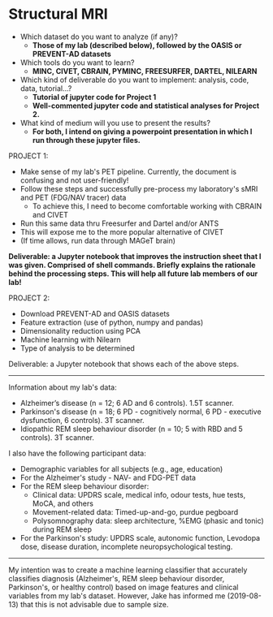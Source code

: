 # Structural MRI


- Which dataset do you want to analyze (if any)? 
  - **Those of my lab (described below), followed by the OASIS or PREVENT-AD datasets**
-	Which tools do you want to learn? 
    - **MINC, CIVET, CBRAIN, PYMINC, FREESURFER, DARTEL, NILEARN**
- Which kind of deliverable do you want to implement: analysis, code, data, tutorial...? 
  - **Tutorial of jupyter code for Project 1**
  - **Well-commented jupyter code and statistical analyses for Project 2.** 
- What kind of medium will you use to present the results? 
  - **For both, I intend on giving a powerpoint presentation in which I run through these jupyter files.**


PROJECT 1:  

- Make sense of my lab's PET pipeline. Currently, the document is confusing and not user-friendly! 
- Follow these steps and successfully pre-process my laboratory's sMRI and PET (FDG/NAV tracer) data
  - To achieve this, I need to become comfortable working with CBRAIN and CIVET
-	Run this same data thru Freesurfer and Dartel and/or ANTS
  - This will expose me to the more popular alternative of CIVET
- (If time allows, run data through MAGeT brain)

**Deliverable: a Jupyter notebook that improves the instruction sheet that I was given. Comprised of shell commands. Briefly explains the rationale behind the processing steps. This will help all future lab members of our lab!**

PROJECT 2: 

- Download PREVENT-AD and OASIS datasets
- Feature extraction (use of python, numpy and pandas) 
- Dimensionality reduction using PCA
- Machine learning with Nilearn 
- Type of analysis to be determined

Deliverable: a Jupyter notebook that shows each of the above steps. 


---------------------------

Information about my lab's data: 

- Alzheimer’s disease (n = 12; 6 AD and 6 controls). 1.5T scanner. 
- Parkinson's disease (n = 18; 6 PD - cognitively normal, 6 PD - executive dysfunction, 6 controls). 3T scanner. 
- Idiopathic REM sleep behaviour disorder (n = 10; 5 with RBD and 5 controls). 3T scanner. 
 
I also have the following participant data:

- Demographic variables for all subjects (e.g., age, education)
- For the Alzheimer's study - NAV- and FDG-PET data
- For the REM sleep behaviour disorder: 
    - Clinical data: UPDRS scale, medical info, odour tests, hue tests, MoCA, and others
    - Movement-related data: Timed-up-and-go, purdue pegboard
    - Polysomnography data: sleep architecture, %EMG (phasic and tonic) during REM sleep
- For the Parkinson's study: UPDRS scale, autonomic function, Levodopa dose, disease duration, incomplete neuropsychological testing. 

-------------

My intention was to create a machine learning classifier that accurately classifies diagnosis (Alzheimer's, REM sleep behaviour disorder, Parkinson's, or healthy control) based on image features and clinical variables from my lab's dataset. However, Jake has informed me (2019-08-13) that this is not advisable due to sample size.   
